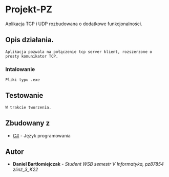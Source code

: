 # Projekt-PZ
Aplikacja TCP i UDP rozbudowana o dodatkowe funkcjonalności.
## Opis działania.
```
Aplikacja pozwala na połączenie tcp server klient, rozszerzone o prosty komunikator TCP.
```
### Intalowanie
```
Pliki typu .exe

```
## Testowanie
```
W trakcie tworzenia.
```
## Zbudowany z

* [C#](https://docs.microsoft.com/en-us/dotnet/csharp/) - Język programowania

## Autor

* **Daniel Bartłomiejczak** - *Student WSB semestr V Informatyka, pz87854 zlinz_3_K22*

